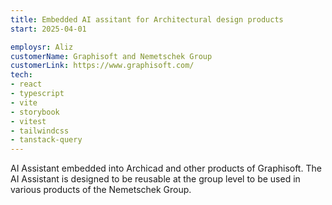 ```yaml
---
title: Embedded AI assitant for Architectural design products
start: 2025-04-01

employsr: Aliz
customerName: Graphisoft and Nemetschek Group
customerLink: https://www.graphisoft.com/
tech:
- react
- typescript
- vite
- storybook
- vitest
- tailwindcss
- tanstack-query
---
```


AI Assistant embedded into Archicad and other products of Graphisoft. 
The AI Assistant is designed to be reusable at the group level to be used in various products of the Nemetschek Group.
